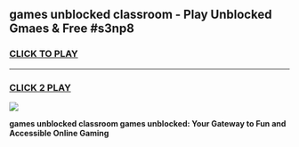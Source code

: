 
## games unblocked classroom - Play Unblocked Gmaes & Free #s3np8
<h3>
<a href="https://premium.freeplayer.one?title=games_unblocked_classroom&ref=03M">CLICK TO PLAY</a></h3>
<hr>

<h3>
<a href="https://premium.freeplayer.one?title=games_unblocked_classroom&ref=03M">CLICK 2 PLAY</a>
  
</h3>

<a href="https://premium.freeplayer.one?title=games_unblocked_classroom&ref=03M"><img src="https://clearcache.store/games.png"></a>


**games unblocked classroom games unblocked: Your Gateway to Fun and Accessible Online Gaming**
